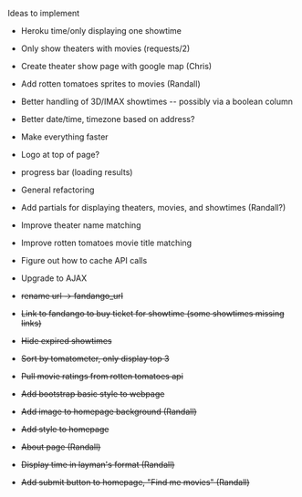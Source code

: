 Ideas to implement

- Heroku time/only displaying one showtime
- Only show theaters with movies (requests/2)
- Create theater show page with google map (Chris)
- Add rotten tomatoes sprites to movies (Randall)
- Better handling of 3D/IMAX showtimes -- possibly via a boolean column
- Better date/time, timezone based on address?
- Make everything faster
- Logo at top of page?
- progress bar (loading results)
- General refactoring
- Add partials for displaying theaters, movies, and showtimes (Randall?)
- Improve theater name matching
- Improve rotten tomatoes movie title matching
- Figure out how to cache API calls
- Upgrade to AJAX

- ~~rename url -> fandango_url~~
- ~~Link to fandango to buy ticket for showtime (some showtimes missing links)~~
- ~~Hide expired showtimes~~
- ~~Sort by tomatometer, only display top 3~~
- ~~Pull movie ratings from rotten tomatoes api~~
- ~~Add bootstrap basic style to webpage~~
- ~~Add image to homepage background (Randall)~~
- ~~Add style to homepage~~
- ~~About page (Randall)~~
- ~~Display time in layman's format (Randall)~~
- ~~Add submit button to homepage, "Find me movies" (Randall)~~

